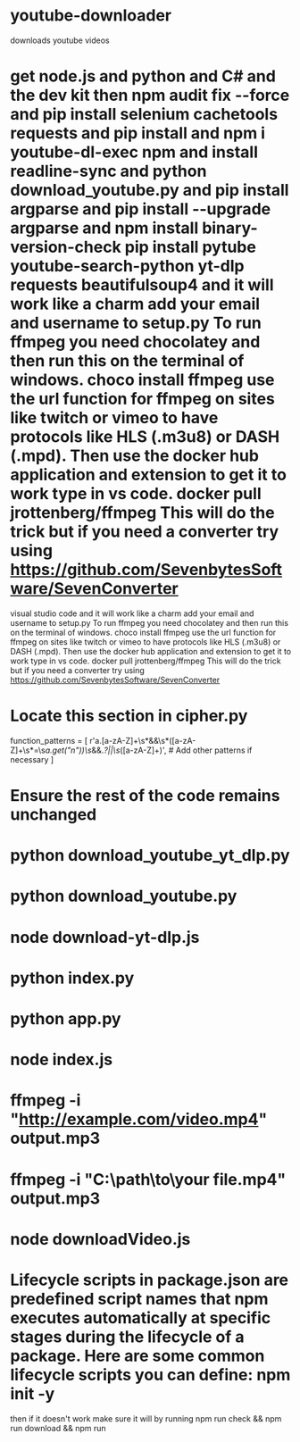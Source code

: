 # youtube-downloader
downloads youtube videos

# get node.js and python and C# and the dev kit then npm audit fix --force and pip install selenium cachetools requests and pip install and npm i youtube-dl-exec npm and install readline-sync and python download_youtube.py and pip install argparse and pip install --upgrade argparse and npm install binary-version-check pip install pytube youtube-search-python yt-dlp requests beautifulsoup4 and it will work like a charm add your email and username to setup.py To run ffmpeg you need chocolatey and then run this on the terminal of windows. choco install ffmpeg use the url function for ffmpeg on sites like twitch or vimeo to have protocols like HLS (.m3u8) or DASH (.mpd). Then use the docker hub application and extension to get it to work type in vs code. docker pull jrottenberg/ffmpeg This will do the trick but if you need a converter try using https://github.com/SevenbytesSoftware/SevenConverter

visual studio code and it will work like a charm add your email and username to setup.py
To run ffmpeg you need chocolatey and then run this on the terminal of windows. choco install ffmpeg
use the url function for ffmpeg on sites like twitch or vimeo to have protocols like HLS (.m3u8) or DASH (.mpd).
Then use the docker hub application and extension to get it to work type in vs code. docker pull jrottenberg/ffmpeg
This will do the trick but if you need a converter try using https://github.com/SevenbytesSoftware/SevenConverter

# Locate this section in cipher.py
function_patterns = [
    r'a\.[a-zA-Z]+\s*&&\s*\([a-zA-Z]+\s*=\s*a\.get\("n"\)\)\s*&&.*?||\s*([a-zA-Z]+)',
    # Add other patterns if necessary
]

# Ensure the rest of the code remains unchanged
# python download_youtube_yt_dlp.py
# python download_youtube.py
# node download-yt-dlp.js
# python index.py
# python app.py
# node index.js
# ffmpeg -i "http://example.com/video.mp4" output.mp3
# ffmpeg -i "C:\path\to\your file.mp4" output.mp3
# node downloadVideo.js
# Lifecycle scripts in package.json are predefined script names that npm executes automatically at specific stages during the lifecycle of a package. Here are some common lifecycle scripts you can define: npm init -y
then if it doesn't work make sure it will by running npm run check && npm run download && npm run

